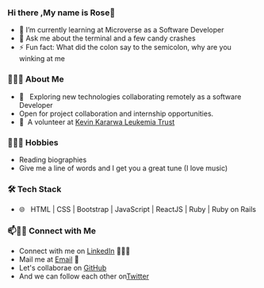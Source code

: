 ### Hi there ,My name is Rose👋


- 🌱 I’m currently learning at Microverse as a Software Developer
- 💬 Ask me about the terminal and a few candy crashes
- ⚡ Fun fact: What did the colon say to the semicolon, why are you winking at me

<h3> 👨🏻‍💻 About Me </h3>

- 🤔 &nbsp; Exploring new technologies collaborating remotely as a software Developer
- Open for project collaboration and internship opportunities. 
- 👯&nbsp; A volunteer at [Kevin Kararwa Leukemia Trust](https://www.kkltrust.org/)


<h3> 👨🏻‍💻 Hobbies </h3>

 - Reading biographies
 - Give me a line of words and I get you a great tune (I love music)



<h3>🛠 Tech Stack</h3>

- 🌐 &nbsp; HTML | CSS | Bootstrap | JavaScript | ReactJS | Ruby | Ruby on Rails

### 📫🤝🏻 Connect with Me

 - Connect with me on [LinkedIn](https://github.com/ZawadiSumba66) 👨🏻‍💻
 - Mail me at [Email](mailto:rosesumba98@gmail.com) 💌
 - Let's collaborae on [GitHub](https://github.com/ZawadiSumba66)
 - And we can follow each other on[Twitter](https://twitter.com/zawadirose1)